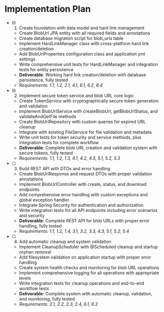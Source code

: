 # Implementation Plan

- [x] 1. Create foundation with data model and hard link management





  - Create BlobUrl JPA entity with all required fields and annotations
  - Create database migration script for blob_urls table
  - Implement HardLinkManager class with cross-platform hard link creation/deletion
  - Add BlobUrlProperties configuration class and application.yml settings
  - Write comprehensive unit tests for HardLinkManager and integration tests for entity persistence
  - **Deliverable**: Working hard link creation/deletion with database persistence, fully tested
  - _Requirements: 1.1, 1.2, 2.1, 4.1, 6.1, 6.2, 6.4_

- [x] 2. Implement secure token service and blob URL core logic





  - Create TokenService with cryptographically secure token generation and validation
  - Implement BlobUrlService with createBlobUrl, getBlobUrlStatus, and validateAndGetFile methods
  - Create BlobUrlRepository with custom queries for expired URL cleanup
  - Integrate with existing FileService for file validation and metadata
  - Write unit tests for token security and service methods, plus integration tests for complete workflow
  - **Deliverable**: Complete blob URL creation and validation system with secure tokens, fully tested
  - _Requirements: 1.1, 1.2, 1.3, 4.1, 4.2, 4.3, 5.1, 5.2, 5.3_

- [ ] 3. Build REST API with DTOs and error handling
  - Create BlobUrlResponse and request DTOs with proper validation annotations
  - Implement BlobUrlController with create, status, and download endpoints
  - Add comprehensive error handling with custom exceptions and global exception handler
  - Integrate Spring Security for authentication and authorization
  - Write integration tests for all API endpoints including error scenarios and security
  - **Deliverable**: Complete REST API for blob URLs with proper error handling, fully tested
  - _Requirements: 1.1, 1.2, 1.4, 3.1, 3.2, 3.3, 4.3, 5.1, 5.2, 5.4_

- [ ] 4. Add automatic cleanup and system validation
  - Implement CleanupScheduler with @Scheduled cleanup and startup orphan removal
  - Add filesystem validation on application startup with proper error handling
  - Create system health checks and monitoring for blob URL operations
  - Implement comprehensive logging for all operations with appropriate levels
  - Write integration tests for cleanup operations and end-to-end workflow tests
  - **Deliverable**: Complete system with automatic cleanup, validation, and monitoring, fully tested
  - _Requirements: 2.1, 2.2, 2.3, 2.4, 6.1, 6.2_